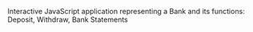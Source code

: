 Interactive JavaScript application representing a Bank and its functions: Deposit, Withdraw, Bank Statements

